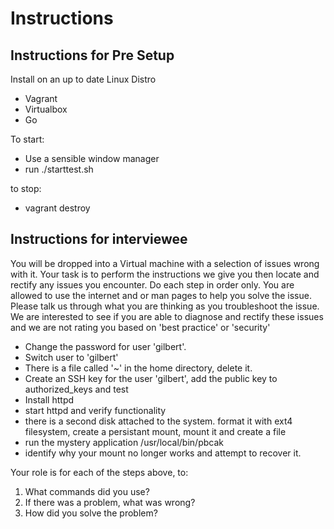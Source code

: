Instructions
============

Instructions for Pre Setup
----------------------------

Install on an up to date Linux Distro

- Vagrant
- Virtualbox 
- Go


To start:
- Use a sensible window manager
- run ./starttest.sh

to stop:
- vagrant destroy

Instructions for interviewee
----------------------------

You will be dropped into a Virtual machine  with a selection of issues wrong with it. Your task is to perform the instructions we give you then locate and rectify any issues you encounter.
Do each step in order only.
You are allowed to use the internet and or man pages to help you solve the issue. Please talk us through what you are thinking as you troubleshoot the issue.
We are interested to see if you are able to diagnose and rectify these issues and we are not rating you based on 'best practice' or 'security'

- Change the password for user 'gilbert'.
- Switch user to 'gilbert'
- There is a file called '~' in the home directory, delete it.
- Create an SSH key for the user 'gilbert', add the public key to authorized_keys and test
- Install httpd
- start httpd and verify functionality
- there is a second disk attached to the system. format it with ext4 filesystem, create a persistant mount, mount it and create a file
- run the mystery application /usr/local/bin/pbcak
- identify why your mount no longer works and attempt to recover it.


Your role is for each of the steps above, to:

1) What commands did you use?
2) If there was a problem, what was wrong?
3) How did you solve the problem?
